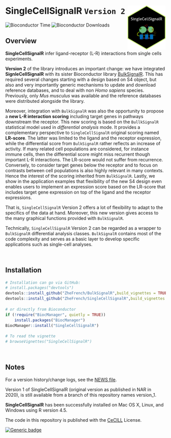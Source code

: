 # SingleCellSignalR `Version 2` <img  width="120" height="139" src="man/figures/logo.png" align="right" />
  

<!-- badges: start -->
![Bioconductor Time](https://bioconductor.org/shields/years-in-bioc/SingleCellSignalR.svg)
![Bioconductor Downloads](https://bioconductor.org/shields/downloads/release/SingleCellSignalR.svg)
<!-- badges: end -->

  
## Overview

**SingleCellSignalR** infer ligand-receptor (L-R) interactions from single cells
experiments.  
  
**Version 2** of the library introduces an important change: we have integrated
**SignleCellSignalR** with its sister Bioconductor library
[BulkSignalR](https://www.bioconductor.org/packages/release/bioc/html/BulkSignalR.html).
This has required several changes starting with a design based on S4 object,
but also and very importantly generic mechanisms to update and download
reference databases, and to deal with non *Homo sapiens* species. Previously,
only *Mus musculus* was available and the reference databases were distributed
alongside the library.

Moreover, integration with `BulkSignalR` was also
the opportunity to propose a **new L-R interaction scoring** including target
genes in pathways downstream the receptor. This new scoring is based on the
`BullkSignalR` statistical model used in *differential analysis* mode. It
provides a complementary perspective to `SingleCellSignalR` original
scoring named **LR-score**. The latter was limited to the ligand and the
receptor expression, while the differential score from `BulkSignalR` rather
reflects an increase of activity. If many related cell populations are
considered, for instance immune cells, then the differential score might miss
recurrent though important L-R interactions. The LR-score would not suffer
from recurrence. Conversely, to consider target genes below the receptor
and to focus on contrasts between cell populations is also highly
relevant in many contexts. Hence the interest of the scoring inherited from
`BulkSignalR`. Lastly, we show in the application examples that flexibility of
the new S4 design even enables users to implement an expression score
based on the LR-score that includes target gene expression on
top of the ligand and the receptor expressions.

That is, `SingleCellSignalR` Version 2 offers a lot of
flexibility to adapt to the specifics of the data at hand. Moreover, this
new version gives access to the many graphical functions provided with
`BulkSignalR`.

Technically, `SingleCellSignalR` Version 2 can be regarded as a
wrapper to `BulkSignalR`  differential analysis classes. `BulkSignalR`
contains most of the code complexity and serves as a basic layer to
develop specific applications such as single-cell analyses.

&nbsp;

## Installation

``` R 
# Installation can go via GitHub:
# install.packages("devtools")
devtools::install_github("ZheFrench/BulkSignalR",build_vignettes = TRUE)
devtools::install_github("ZheFrench/SingleCellSignalR",build_vignettes = TRUE)

# or directly from Bioconductor
if (!require("BiocManager", quietly = TRUE))
    install.packages("BiocManager")
BiocManager::install("SingleCellSignalR")

# To read the vignette
# browseVignettes("SingleCellSignalR")
```

&nbsp;

## Notes

For a version history/change logs, see the [NEWS file](https://github.com/ZheFrench/SingleCellSignalR/blob/master/NEWS).


Version 1 of SingleCellSignalR (original version as published in NAR in 2020), is still available
from a branch of this repository names version_1.


**SingleCellSignalR** has been successfully installed on Mac OS X, Linux, and Windows using R version 4.5.


The code in this repository is published with the [CeCILL](https://github.com/ZheFrench/SingleCellSignalR/blob/master/LICENSE.md) License.


<!-- badges: start -->
[![Generic badge](https://img.shields.io/badge/License-CeCILL-green.svg)](https://shields.io/)
<!-- badges: end -->